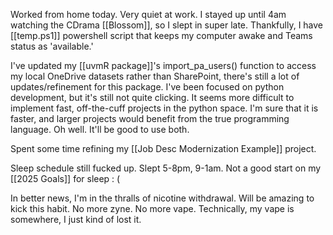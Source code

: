 Worked from home today. Very quiet at work. I stayed up until 4am watching the CDrama [[Blossom]], so I slept in super late. Thankfully, I have [[temp.ps1]] powershell script that keeps my computer awake and Teams status as 'available.'

 I've updated my [[uvmR package]]'s import_pa_users() function to  access my local OneDrive datasets rather than SharePoint,  there's still a lot of updates/refinement for this package. I've been focused on python development, but it's still not quite clicking. It seems more difficult to implement fast, off-the-cuff projects in the python space. I'm sure that it is faster, and larger projects would benefit from the true programming language. Oh well. It'll be good to use both. 

Spent some time refining my [[Job Desc Modernization Example]] project. 

Sleep schedule still fucked up. Slept 5-8pm, 9-1am. Not a good start on my [[2025 Goals]] for sleep : (

In better news, I'm in the thralls of nicotine withdrawal. Will be amazing to kick this habit. No more zyne. No more vape. Technically, my vape is somewhere, I just kind of lost it. 